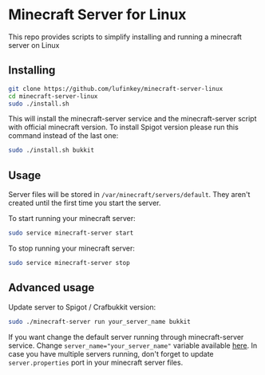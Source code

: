 # Minecraft Server for Linux
This repo provides scripts to simplify installing and running a minecraft server on Linux

## Installing
```` bash
git clone https://github.com/lufinkey/minecraft-server-linux
cd minecraft-server-linux
sudo ./install.sh
````
This will install the minecraft-server service and the minecraft-server script with official minecraft version.
To install Spigot version please run this command instead of the last one:

```` bash
sudo ./install.sh bukkit
````

## Usage
Server files will be stored in ````/var/minecraft/servers/default````.
They aren't created until the first time you start the server.

To start running your minecraft server:
```` bash
sudo service minecraft-server start
````
To stop running your minecraft server:
```` bash
sudo service minecraft-server stop
````

## Advanced usage

Update server to Spigot / Crafbukkit version:
```` bash
sudo ./minecraft-server run your_server_name bukkit
````
If you want change the default server running through minecraft-server service. Change `server_name="your_server_name"` variable available [here](https://github.com/vachmara/minecraft-server-linux/blob/df83419163e16dca5bd86ad7304717ee13700263/minecraft-server.service#L14).
In case you have multiple servers running, don't forget to update `server.properties` port in your minecraft server files.
